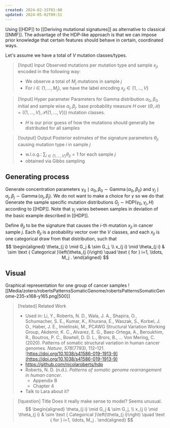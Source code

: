 ```yaml
---
created: 2024-02-15T01:00
updated: 2024-05-02T09:51
---
```

Using [[HDP]] to [[Deriving mutational signatures]] as alternative to classical [[NMF]].
The advantage of the HDP-like approach is that we can impose prior knowledge that certain features should behave in certain, coordinated ways.

Let's assume we have a total of $V$ mutation classes/types.

> [!input] Input
> Observed mutations per mutation type and sample $x_{ji}$ encoded in the following way:
> 	- We observe a total of $M_j$ mutations in sample $j$
> 	- For $i\in \{1,\ldots, M_j\}$,  we have the label encoding $x_{ji}\in \{1,\ldots, V\}$

> [!input] Hyper parameter
> Parameters for Gamma distribution $\alpha_0, \beta_0$ initial and sample wise $\alpha_j, \beta_j$.
> base probability measure $H$ over $(\Theta, \mathcal{B})= (\{1,\ldots, V\}, \mathcal{P}(\{1,\ldots, V\}))$ mutation classes.
> - $H$ is our prior guess of how the mutations should generally be distributed for all samples

> [!output] Output
> Posterior estimates of the signature parameters $\theta_{j i}$  causing mutation type $i$ in sample $j$
> 	- w.l.o.g.: $\sum_{i \in \{1,\ldots, V\}} \theta_{j i}=1$ for each sample $j$
> 	- obtained via Gibbs sampling
> 

## Generating process
Generate concentration parameters $\gamma_0 \mid \alpha_0, \beta_0 \sim \operatorname{Gamma}\left(\alpha_0, \beta_0\right)$ and $\gamma_j \mid \alpha_j, \beta_j \sim \operatorname{Gamma}\left(\alpha_j, \beta_j\right)$. 
	We do not want to make a choice for $\gamma$ so we do that
Generate the sample specific mutation distributions $G_j \sim \mathrm{HDP}(\gamma_0, \gamma_j, H)$ according to [[HDP]]. Note that $\gamma_j$ varies between samples in deviation of the basic example described in [[HDP]].

Define $\theta_{j i}$ to be the signature that causes the $i$-th mutation $x_{j i}$ in cancer sample $j$. 
Each $\theta_{j i}$ is a probability vector over the $V$ classes, and each $x_{j i}$ is one categorical draw from that distribution, such that
$$
\begin{aligned}
\theta_{j i} \mid G_j & \sim G_j, \\
x_{j i} \mid \theta_{j i} & \sim \text { Categorical }\left(\theta_{j i}\right) \quad \text { for } i=1, \ldots, M_j .
\end{aligned}
$$
## Visual
Graphical representation for one group of cancer samples
![[Media/zotero/robertsPatternsSomaticGenome/robertsPatternsSomaticGenome-235-x168-y165.png|500]] 


> [!related] Related Work
> - Used in: Li, Y., Roberts, N. D., Wala, J. A., Shapira, O., Schumacher, S. E., Kumar, K., Khurana, E., Waszak, S., Korbel, J. O., Haber, J. E., Imielinski, M., PCAWG Structural Variation Working Group, Akdemir, K. C., Alvarez, E. G., Baez-Ortega, A., Beroukhim, R., Boutros, P. C., Bowtell, D. D. L., Brors, B., … Von Mering, C. (2020). Patterns of somatic structural variation in human cancer genomes. _Nature_, _578_(7793), 112–121. [https://doi.org/10.1038/s41586-019-1913-9](https://doi.org/10.1038/s41586-019-1913-9)
> - https://github.com/nicolaroberts/hdp
> - Roberts, N. D. (n.d.). _Patterns of somatic genome rearrangement in human cancer_.
> 	- Appendix B
> 	- Chapter 4
> - Talk to Lara about it?
>


> [!question] Title
> Does it really make sense to model? Seems unusual. 
> $$
\begin{aligned}
\theta_{j i} \mid G_j & \sim G_j, \\
x_{j i} \mid \theta_{j i} & \sim \text { Categorical }\left(\theta_{j i}\right) \quad \text { for } i=1, \ldots, M_j .
\end{aligned}
$$
